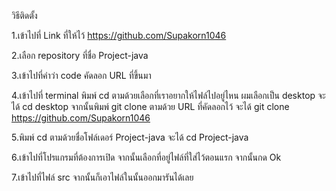 วิธีติดตั้ง 

1.เข้าไปที่ Link ที่ให้ไว้
https://github.com/Supakorn1046 

2.เลือก repository ที่ชื่อ Project-java

3.เข้าไปที่คำว่า code คัดลอก URL ที่ขึ้นมา 

4.เข้าไปที่ terminal พิมพ์ cd ตามด้วยเลือกที่เราอยากให้ไฟล์ไปอยู่ไหน ผมเลือกเป็น desktop จะได้ cd desktop จากนั้นพิมพ์ git clone ตามด้วย URL ที่คัดลอกไว้ จะได้ git clone https://github.com/Supakorn1046 

5.พิมพ์ cd ตามด้วยชื่อโฟล์เดอร์ Project-java จะได้ cd Project-java 

6.เข้าไปที่โปรแกรมที่ต้องการเปิด จากนั้นเลือกที่อยู่ไฟล์ที่ใส่ไว้ตอนแรก จากนั้นกด Ok 

7.เข้าไปที่ไฟล์ src จากนั้นก็เอาไฟล์ในนั้นออกมารันได้เลย
